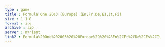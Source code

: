 ```yaml
---
type : game
title : Formula One 2003 (Europe) (En,Fr,De,Es,It,Fi)
size : 1.1 G
format : iso
archive : zip
server : myrient
link2 : Formula%20One%202003%20%28Europe%29%20%28En%2CFr%2CDe%2CEs%2CIt%2CFi%29
---
```

